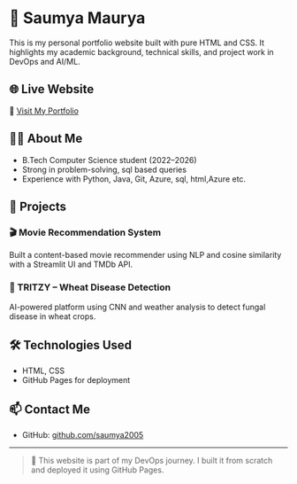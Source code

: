 # 💼 Saumya Maurya 

This is my personal portfolio website built with pure HTML and CSS. It highlights my academic background, technical skills, and project work in DevOps and AI/ML.

## 🌐 Live Website
🔗 [Visit My Portfolio](https://saumya2005.github.io/portfolio/)

## 👩‍💼 About Me
- B.Tech Computer Science student (2022–2026)  
- Strong in problem-solving, sql based queries
- Experience with Python, Java, Git, Azure, sql, html,Azure etc.

## 💼 Projects

### 🎬 Movie Recommendation System
Built a content-based movie recommender using NLP and cosine similarity with a Streamlit UI and TMDb API.

### 🌾 TRITZY – Wheat Disease Detection
AI-powered platform using CNN and weather analysis to detect fungal disease in wheat crops.

## 🛠️ Technologies Used
- HTML, CSS
- GitHub Pages for deployment

## 📫 Contact Me

- GitHub: [github.com/saumya2005](https://github.com/saumya2005)

---

> 🚀 This website is part of my DevOps journey. I built it from scratch and deployed it using GitHub Pages.
